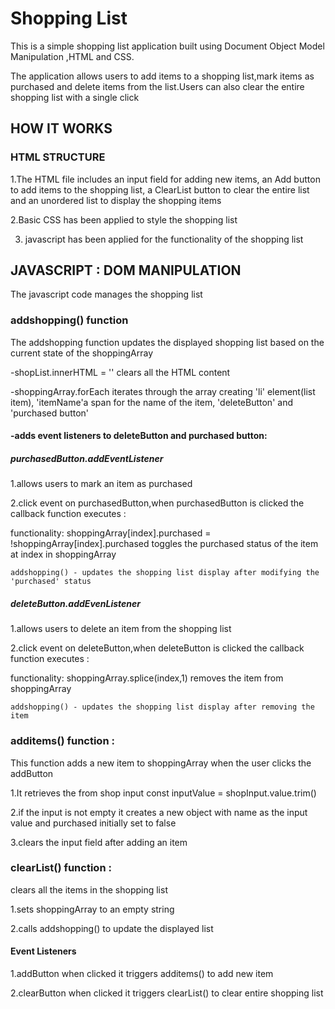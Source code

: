 # Shopping List
This is a simple shopping list application built using Document Object Model Manipulation ,HTML and CSS.

The application allows users to add items to a shopping list,mark items as purchased and delete items from the list.Users can also clear the entire shopping list with a single click

## HOW IT WORKS
### HTML STRUCTURE
1.The HTML file includes an input field for adding new items, an Add button to add items to the shopping list, a ClearList button to clear the entire list and an unordered list to display the shopping items

2.Basic CSS has been applied to style the shopping list

3. javascript has been applied for the functionality of the shopping list
## JAVASCRIPT : DOM MANIPULATION
The javascript code manages the shopping list

### addshopping() function
The addshopping function updates the displayed shopping list based on the current state of the shoppingArray

-shopList.innerHTML = ''  clears all the HTML content

-shoppingArray.forEach iterates through the array creating 'li' element(list item), 'itemName'a span for the name of the item, 'deleteButton' and 'purchased button'

#### -adds event listeners to deleteButton and purchased button:

##### purchasedButton.addEventListener
1.allows users to mark an item as purchased 

2.click event on purchasedButton,when purchasedButton is clicked the callback function executes :

functionality:
  shoppingArray[index].purchased = !shoppingArray[index].purchased
toggles the purchased status of the item at index in shoppingArray

    addshopping() - updates the shopping list display after modifying the 'purchased' status

##### deleteButton.addEvenListener
1.allows users to delete an item from the shopping list

2.click event on deleteButton,when
deleteButton is clicked the callback function executes :

functionality:
shoppingArray.splice(index,1)
removes the item from shoppingArray

    addshopping() - updates the shopping list display after removing the item


### additems() function :
This function adds a new item to shoppingArray when the user clicks the addButton

1.It retrieves the from shop input
     const inputValue = shopInput.value.trim()

2.if the input is not  empty it creates a new object with name as the input value and purchased initially set to false

3.clears the input field after adding an item

### clearList() function :
clears all the items in the shopping list

1.sets shoppingArray to an empty string

2.calls addshopping() to update the displayed list

#### Event Listeners
1.addButton when clicked it triggers additems() to add new item

2.clearButton when clicked it triggers clearList() to clear entire shopping list